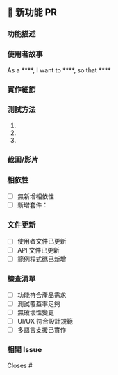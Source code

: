 ## 🚀 新功能 PR

### 功能描述
<!-- 詳細描述新功能的內容和用途 -->

### 使用者故事
<!-- As a [user type], I want to [action], so that [benefit] -->
As a ****, I want to ****, so that ****

### 實作細節
<!-- 技術實作的重點說明 -->

### 測試方法
<!-- 如何測試這個新功能 -->
1. 
2. 
3. 

### 截圖/影片
<!-- 展示新功能的視覺效果 -->

### 相依性
<!-- 列出新增的套件或相依性 -->
- [ ] 無新增相依性
- [ ] 新增套件：

### 文件更新
- [ ] 使用者文件已更新
- [ ] API 文件已更新
- [ ] 範例程式碼已新增

### 檢查清單
- [ ] 功能符合產品需求
- [ ] 測試覆蓋率足夠
- [ ] 無破壞性變更
- [ ] UI/UX 符合設計規範
- [ ] 多語言支援已實作

### 相關 Issue
Closes #